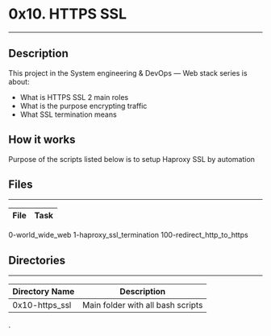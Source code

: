 # 0x10. HTTPS SSL
---
## Description

This project in the System engineering & DevOps ― Web stack series is about:
* What is HTTPS SSL 2 main roles
* What is the purpose encrypting traffic
* What SSL termination means

## How it works
Purpose of the scripts listed below is to setup Haproxy SSL by automation

## Files
---
File|Task
---|---
0-world_wide_web
1-haproxy_ssl_termination
100-redirect_http_to_https

## Directories
---
Directory Name | Description
---|---
0x10-https_ssl | Main folder with all bash scripts


.
